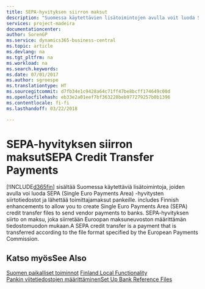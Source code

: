 ```yaml
---
title: SEPA-hyvityksen siirron maksut
description: "Suomessa käytettävien lisätoimintojen avulla voit luoda SEPA (Single Euro Payments Area) -hyvitysten siirtotiedostot ja lähettää toimittajamaksut pankeille."
services: project-madeira
documentationcenter: 
author: SorenGP
ms.service: dynamics365-business-central
ms.topic: article
ms.devlang: na
ms.tgt_pltfrm: na
ms.workload: na
ms.search.keywords: 
ms.date: 07/01/2017
ms.author: sgroespe
ms.translationtype: HT
ms.sourcegitcommit: d7fb34e1c9428a64c71ff47be8bcff174649c00d
ms.openlocfilehash: eb33e2a01eef7bf363228beb977279257b0b1396
ms.contentlocale: fi-fi
ms.lasthandoff: 03/22/2018

---
```

# <a name="sepa-credit-transfer-payments"></a><span data-ttu-id="8fd0a-103">SEPA-hyvityksen siirron maksut</span><span class="sxs-lookup"><span data-stu-id="8fd0a-103">SEPA Credit Transfer Payments</span></span>
[!INCLUDE[d365fin](../../includes/d365fin_md.md)]<span data-ttu-id="8fd0a-104"> sisältää Suomessa käytettäviä lisätoimintoja, joiden avulla voi luoda SEPA (Single Euro Payments Area) -hyvitysten siirtotiedostot ja lähettää toimittajamaksut pankeille.</span><span class="sxs-lookup"><span data-stu-id="8fd0a-104"> includes Finnish enhancements to allow you to create Single Euro Payments Area (SEPA) credit transfer files to send vendor payments to banks.</span></span> <span data-ttu-id="8fd0a-105">SEPA-hyvityksen siirto on maksu, joka siirretään Euroopan maksuneuvoston määrittämän tiedostomuodon mukaan.</span><span class="sxs-lookup"><span data-stu-id="8fd0a-105">A SEPA credit transfer is a payment that is transferred according to the file format specified by the European Payments Commission.</span></span>  

## <a name="see-also"></a><span data-ttu-id="8fd0a-106">Katso myös</span><span class="sxs-lookup"><span data-stu-id="8fd0a-106">See Also</span></span>  
 <span data-ttu-id="8fd0a-107">[Suomen paikalliset toiminnot](finland-local-functionality.md) </span><span class="sxs-lookup"><span data-stu-id="8fd0a-107">[Finland Local Functionality](finland-local-functionality.md) </span></span>  
 [<span data-ttu-id="8fd0a-108">Pankin viitetiedostojen määrittäminen</span><span class="sxs-lookup"><span data-stu-id="8fd0a-108">Set Up Bank Reference Files</span></span>](how-to-set-up-bank-reference-files.md)

